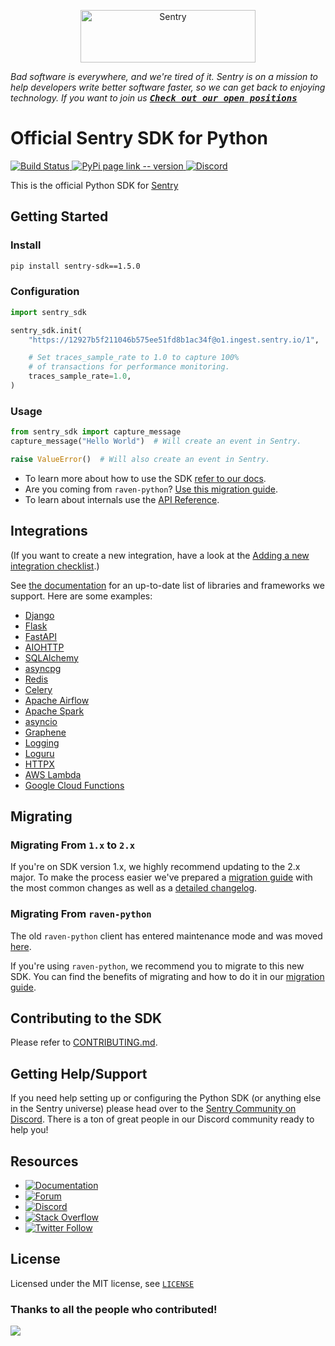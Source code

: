 <p align="center">
  <a href="https://sentry.io/?utm_source=github&utm_medium=logo" target="_blank">
    <img src="https://sentry-brand.storage.googleapis.com/sentry-wordmark-dark-280x84.png" alt="Sentry" width="280" height="84">
  </a>
</p>

_Bad software is everywhere, and we're tired of it. Sentry is on a mission to help developers write better software faster, so we can get back to enjoying technology. If you want to join us [<kbd>**Check out our open positions**</kbd>](https://sentry.io/careers/)_

# Official Sentry SDK for Python

[
![Build Status](https://github.com/getsentry/sentry-python/actions/workflows/ci.yml/badge.svg)
](https://github.com/getsentry/sentry-python/actions/workflows/ci.yml)
[
![PyPi page link -- version](https://img.shields.io/pypi/v/sentry-sdk.svg)
](https://pypi.python.org/pypi/sentry-sdk)
[
![Discord](https://img.shields.io/discord/621778831602221064)
](https://discord.gg/cWnMQeA)

This is the official Python SDK for [Sentry](http://sentry.io/)

## Getting Started

### Install

```bash
pip install sentry-sdk==1.5.0
```

### Configuration

```python
import sentry_sdk

sentry_sdk.init(
    "https://12927b5f211046b575ee51fd8b1ac34f@o1.ingest.sentry.io/1",

    # Set traces_sample_rate to 1.0 to capture 100%
    # of transactions for performance monitoring.
    traces_sample_rate=1.0,
)
```

### Usage

```python
from sentry_sdk import capture_message
capture_message("Hello World")  # Will create an event in Sentry.

raise ValueError()  # Will also create an event in Sentry.
```

- To learn more about how to use the SDK [refer to our docs](https://docs.sentry.io/platforms/python/).
- Are you coming from `raven-python`? [Use this migration guide](https://docs.sentry.io/platforms/python/migration/).
- To learn about internals use the [API Reference](https://getsentry.github.io/sentry-python/).

## Integrations

(If you want to create a new integration, have a look at the [Adding a new integration checklist](https://github.com/getsentry/sentry-python/blob/master/CONTRIBUTING.md#adding-a-new-integration).)

See [the documentation](https://docs.sentry.io/platforms/python/integrations/) for an up-to-date list of libraries and frameworks we support. Here are some examples:

- [Django](https://docs.sentry.io/platforms/python/integrations/django/)
- [Flask](https://docs.sentry.io/platforms/python/integrations/flask/)
- [FastAPI](https://docs.sentry.io/platforms/python/integrations/fastapi/)
- [AIOHTTP](https://docs.sentry.io/platforms/python/integrations/aiohttp/)
- [SQLAlchemy](https://docs.sentry.io/platforms/python/integrations/sqlalchemy/)
- [asyncpg](https://docs.sentry.io/platforms/python/integrations/asyncpg/)
- [Redis](https://docs.sentry.io/platforms/python/integrations/redis/)
- [Celery](https://docs.sentry.io/platforms/python/integrations/celery/)
- [Apache Airflow](https://docs.sentry.io/platforms/python/integrations/airflow/)
- [Apache Spark](https://docs.sentry.io/platforms/python/integrations/pyspark/)
- [asyncio](https://docs.sentry.io/platforms/python/integrations/asyncio/)
- [Graphene](https://docs.sentry.io/platforms/python/integrations/graphene/)
- [Logging](https://docs.sentry.io/platforms/python/integrations/logging/)
- [Loguru](https://docs.sentry.io/platforms/python/integrations/loguru/)
- [HTTPX](https://docs.sentry.io/platforms/python/integrations/httpx/)
- [AWS Lambda](https://docs.sentry.io/platforms/python/integrations/aws-lambda/)
- [Google Cloud Functions](https://docs.sentry.io/platforms/python/integrations/gcp-functions/)


## Migrating

### Migrating From `1.x` to `2.x`

If you're on SDK version 1.x, we highly recommend updating to the 2.x major. To make the process easier we've prepared a [migration guide](https://docs.sentry.io/platforms/python/migration/1.x-to-2.x) with the most common changes as well as a [detailed changelog](MIGRATION_GUIDE.md).

### Migrating From `raven-python`

The old `raven-python` client has entered maintenance mode and was moved [here](https://github.com/getsentry/raven-python).

If you're using `raven-python`, we recommend you to migrate to this new SDK. You can find the benefits of migrating and how to do it in our [migration guide](https://docs.sentry.io/platforms/python/migration/raven-to-sentry-sdk/).

## Contributing to the SDK

Please refer to [CONTRIBUTING.md](CONTRIBUTING.md).

## Getting Help/Support

If you need help setting up or configuring the Python SDK (or anything else in the Sentry universe) please head over to the [Sentry Community on Discord](https://discord.com/invite/Ww9hbqr). There is a ton of great people in our Discord community ready to help you!

## Resources

- [
![Documentation](https://img.shields.io/badge/documentation-sentry.io-green.svg)
](https://docs.sentry.io/quickstart/)
- [
![Forum](https://img.shields.io/badge/forum-sentry-green.svg)
](https://forum.sentry.io/c/sdks)
- [
![Discord](https://img.shields.io/discord/621778831602221064)
](https://discord.gg/Ww9hbqr)
- [
![Stack Overflow](https://img.shields.io/badge/stack%20overflow-sentry-green.svg)
](http://stackoverflow.com/questions/tagged/sentry)
- [
![Twitter Follow](https://img.shields.io/twitter/follow/getsentry?label=getsentry&style=social)
](https://twitter.com/intent/follow?screen_name=getsentry)

## License

Licensed under the MIT license, see [`LICENSE`](LICENSE)


### Thanks to all the people who contributed!

<a href="https://github.com/getsentry/sentry-python/graphs/contributors">
  <img src="https://contributors-img.web.app/image?repo=getsentry/sentry-python" />
</a>